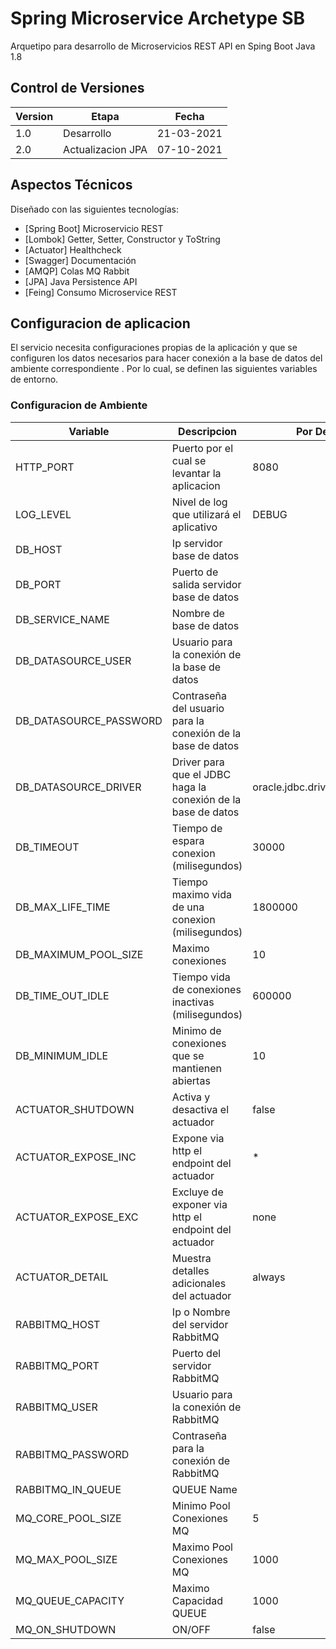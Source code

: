 # Spring Microservice Archetype SB

Arquetipo para desarrollo de Microservicios REST API en Sping Boot Java 1.8

## Control de Versiones 
| Version 	| Etapa      		| Fecha      |
| ----------| ----------------- | ---------- |
| 1.0     	| Desarrollo 		| 21-03-2021 |
| 2.0		| Actualizacion JPA | 07-10-2021 |

## Aspectos Técnicos

Diseñado con las siguientes tecnologías:

* [Spring Boot] Microservicio REST
* [Lombok] Getter, Setter, Constructor y ToString
* [Actuator] Healthcheck
* [Swagger] Documentación
* [AMQP] Colas MQ Rabbit
* [JPA] Java Persistence API
* [Feing] Consumo Microservice REST

## Configuracion de aplicacion

El servicio necesita configuraciones propias de la aplicación y que se configuren los datos necesarios para hacer conexión a la base de datos del ambiente correspondiente . Por lo cual, se definen las siguientes variables de entorno.

### Configuracion de Ambiente

| Variable	| Descripcion	| Por Defecto	|
| --------- | ------------- | ------------- |  
| HTTP_PORT	| Puerto por el cual se levantar la aplicacion	| 8080	|
| LOG_LEVEL	| Nivel de log que utilizará el aplicativo	| DEBUG	|
| DB_HOST	| Ip servidor base de datos	| 	|
| DB_PORT	| Puerto de salida servidor base de datos	| 	|
| DB_SERVICE_NAME	| Nombre de base de datos	|	|
| DB_DATASOURCE_USER	| Usuario para la conexión de la base de datos	| 	|
| DB_DATASOURCE_PASSWORD	| Contraseña del usuario para la conexión de la base de datos	| 	|
| DB_DATASOURCE_DRIVER	| Driver para que el JDBC haga la conexión de la base de datos	| oracle.jdbc.driver.OracleDriver	|
| DB_TIMEOUT | Tiempo de espara conexion (milisegundos) | 30000 |
| DB_MAX_LIFE_TIME | Tiempo maximo vida de una conexion (milisegundos) | 1800000 |
| DB_MAXIMUM_POOL_SIZE | Maximo conexiones | 10 |
| DB_TIME_OUT_IDLE | Tiempo vida de conexiones inactivas (milisegundos) | 600000 |
| DB_MINIMUM_IDLE | Minimo de conexiones que se mantienen abiertas | 10 |
| ACTUATOR_SHUTDOWN	| Activa y desactiva el actuador	| false	|
| ACTUATOR_EXPOSE_INC	| Expone via http el endpoint del actuador	| *	|
| ACTUATOR_EXPOSE_EXC	| Excluye de exponer via http el endpoint del actuador	| none	|
| ACTUATOR_DETAIL	| Muestra detalles adicionales del actuador	| always	| 
| RABBITMQ_HOST |Ip o Nombre del servidor RabbitMQ |  |
| RABBITMQ_PORT | Puerto del servidor RabbitMQ ||
| RABBITMQ_USER | Usuario para la conexión de RabbitMQ |  |
| RABBITMQ_PASSWORD | Contraseña para la conexión de RabbitMQ|  |
| RABBITMQ_IN_QUEUE	| QUEUE Name	| |
| MQ_CORE_POOL_SIZE | Minimo Pool Conexiones MQ | 5 |
| MQ_MAX_POOL_SIZE | Maximo Pool Conexiones MQ | 1000 |
| MQ_QUEUE_CAPACITY | Maximo Capacidad QUEUE | 1000 |
| MQ_ON_SHUTDOWN | ON/OFF | false |